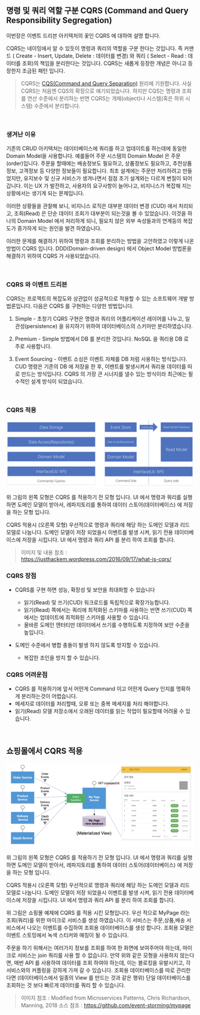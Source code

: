 ## 명령 및 쿼리 역할 구분 CQRS (Command and Query Responsibility Segregation)

이번장은 이벤트 드리븐 아키텍처의 꽃인 CQRS 에 대하여 설명 합니다. 

CQRS는 네이밍에서 알 수 있듯이 명령과 쿼리의 역할을 구분 한다는 것입니다. 즉 커맨드 ( Create - Insert, Update, Delete : 데이터를 변경) 와 쿼리 ( Select - Read : 데이터를 조회)의 책임을 분리한다는 것입니다. CQRS는 새롭게 등장한 개념은 아니고 등장한지 조금된 패턴 입니다.  

> CQRS는 [CQS(Command and Query Separation)](https://en.wikipedia.org/wiki/Command%E2%80%93query_separation) 원리에 기원합니다. 사실 CQRS는 처음엔 CQS의 확장으로 얘기되었습니다. 하지만 CQS는 명령과 조회를 연산 수준에서 분리하는 반면 CQRS는 개체(object)나 시스템(혹은 하위 시스템) 수준에서 분리합니다.  

<br/>

### 생겨난 이유
기존의 CRUD 아키텍처는 데이터베이스에 쿼리를 하고 업데이트를 하는데에 동일한 Domain Model을 사용합니다. 예를들어 주문 시스템의 Domain Model 은 주문(order)입니다. 주문을 할때에는 배송정보도 필요하고, 상품정보도 필요하고, 추천상품 정보, 고객정보 등 다양한 정보들이 필요합니다. 최초 설계에는 주문만 처리하려고 만들었지만, 유지보수 및 신규 서비스가 생겨나면서 점점 초기 설계와는 다르게 변질이 되어갑니다. 이는 UX 가 발전하고, 사용자의 요구사항이 늘어나고, 비지니스가 복잡해 지는 상황에서는 생기게 되는 문제입니다.  

이러한 상황들을 관찰해 보니, 비지니스 로직은 대부분 데이터 변경 (CUD) 에서 처리되고, 조회(Read) 은 단순 데이터 조회가 대부분이 되는것을 볼 수 있었습니다. 이것을 하나의 Domain Model 에서 처리하게 되니, 필요치 않은 외부 속성들과의 연계등의 복잡도가 증가하게 되는 원인을 발견 하였습니다.  

이러한 문제를 해결하기 위하여 명령과 조회를 분리하는 방법을 고안하였고 이렇게 나온 방법이 CQRS 입니다. DDD(Domain-driven design) 에서 Object Model 방법론을 해결하기 위하여 CQRS 가 사용되었습니다.  

<br/>

### CQRS 와 이벤트 드리븐
CQRS는 프로젝트의 복잡도와 상관없이 성공적으로 적용할 수 있는 소프트웨어 개발 방법론입니다. 다음은 CQRS 를 구현하는 다양한 방법입니다.  

1. Simple - 초창기 CQRS 구현은 명령과 쿼리의 어플리케이션 레이어를 나누고, 일관성(persistence) 을 유지하기 위하여 데이터베이스의 스키마만 분리하였습니다. 

2. Premium - Simple 방법에서 DB 를 분리한 것입니다. NoSQL 을 쿼리용 DB 로 주로 사용합니다.  

3. Event Sourcing - 이벤트 소싱은 이벤트 자체를 DB 처럼 사용하는 방식입니다. CUD 명령은 기존의 DB 에 저장을 한 후, 이벤트를 발생시켜서 쿼리용 데이터를 따로 만드는 방식입니다. CQRS 의 가장 큰 시너지를 낼수 있는 방식이라 최근에는 필수적인 설계 방식이 되었습니다.


<br/>

### CQRS 적용

![](/img/03_Bizdevops/05/05/cqrs01.png)

위 그림의 왼쪽 모형은 CQRS 를 적용하기 전 모형 입니다. UI 에서 명령과 쿼리를 실행하면 도메인 모델이 받아서, 레파지토리를 통하여 데이터 스토어(데이터베이스) 에 저장을 하는 모형 입니다. 

CQRS 적용시 (오른쪽 모형) 우선적으로 명령과 쿼리에 해당 하는 도메인 모델과 리드 모델로 나눕니다. 도메인 모델이 저장 되었을시 이벤트를 발생 시켜, 읽기 전용 데이터베이스에 저장을 시킵니다. UI 에서 명령과 쿼리 API 를 분리 하여 조회를 합니다.

> 이미지 및 내용 참조 : https://justhackem.wordpress.com/2016/09/17/what-is-cqrs/


### CQRS 장점
* CQRS를 구현 하면 성능, 확장성 및 보안을 최대화할 수 있습니다
	
	- 읽기(Read) 및 쓰기(CUD) 워크로드를 독립적으로 확장가능합니다. 
	- 읽기(Read) 쪽에서는 쿼리에 최적화된 스키마를 사용하는 반면 쓰기(CUD) 쪽에서는 업데이트에 최적화된 스키마를 사용할 수 있습니다.
	- 올바른 도메인 엔터티만 데이터에서 쓰기를 수행하도록 지정하여 보안 수준을 높입니다.

* 도메인 수준에서 병합 충돌이 발생 하지 않도록 방지할 수 있습니다.
	- 복잡한 조인을 방지 할 수 있습니다.


### CQRS 어려운점

* CQRS 를 적용하기에 앞서 어떤게 Command 이고 어떤게 Query 인지를 명확하게 분리하는것이 어렵습니다. 
* 메세지로 데이터를 처리할때, 오류 또는 중복 메세지를 처리 해야합니다. 
* 읽기(Read) 모델 저장소에서 오래된 데이터를 읽는 작업이 필요할때 어려울 수 있습니다.

<br/>

## 쇼핑몰에서 CQRS 적용 

![](/img/03_Bizdevops/05/05/cqrs02.png)

위 그림의 왼쪽 모형은 CQRS 를 적용하기 전 모형 입니다. UI 에서 명령과 쿼리를 실행하면 도메인 모델이 받아서, 레파지토리를 통하여 데이터 스토어(데이터베이스) 에 저장을 하는 모형 입니다. 

CQRS 적용시 (오른쪽 모형) 우선적으로 명령과 쿼리에 해당 하는 도메인 모델과 리드 모델로 나눕니다. 도메인 모델이 저장 되었을시 이벤트를 발생 시켜, 읽기 전용 데이터베이스에 저장을 시킵니다. UI 에서 명령과 쿼리 API 를 분리 하여 조회를 합니다.

위 그림은 쇼핑몰 예제에 CQRS 를 적용 시킨 모형입니다. 우선 적으로 MyPage 라는 조회(쿼리)를 위한 마이크로 서비스를 생성 하였습니다. 이 서비스는 주문,상품,배송 서비스에서 나오는 이벤트를 수집하여 조회용 데이터베이스를 생성 합니다. 조회용 모델은 이벤트 스토밍에서 녹색 스티커와 매칭이 될 수 있습니다. 

주문을 하기 위해서는 여러가지 정보를 조회를 하여 한 화면에 보여주어야 하는데, 마이크로 서비스는 join 쿼리를 사용 할 수 없습니다. 만약 위와 같은 모형을 사용하지 않는다면, 매번 API 를 사용하여 데이터를 조회 하여야 하는데, 이는 블로킹을 유발시키고, 각 서비스와의 커플링을 강하게 가져 갈 수 있습니다. 조회용 데이터베이스를 따로 관리한다면 (데이터베이스에서 일종의 View 를 만드는 것과 같은 행위) 단일 데이터베이스를 조회하는 것 보다 빠르게 데이터를 쿼리 할 수 있습니다. 

> 이미지 참조 : Modified from Microservices Patterns, Chris Richardson, Manning, 2018
> 소스 참조 : https://github.com/event-storming/mypage


